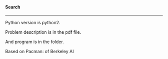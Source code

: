 #### Search

---

Python version is python2.

Problem description is in the pdf file.

And program is in the folder.



Based on Pacman: of Berkeley AI